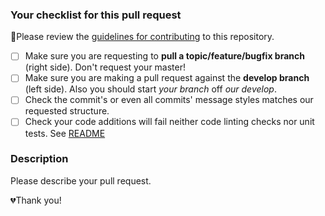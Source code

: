 ### Your checklist for this pull request
🚨Please review the [guidelines for contributing](../CONTRIBUTING.md) to this repository.

- [ ] Make sure you are requesting to **pull a topic/feature/bugfix branch** (right side). Don't request your master!
- [ ] Make sure you are making a pull request against the **develop branch** (left side). Also you should start *your branch* off *our develop*.
- [ ] Check the commit's or even all commits' message styles matches our requested structure.
- [ ] Check your code additions will fail neither code linting checks nor unit tests. See [README](../README.md) 

### Description
Please describe your pull request.

💔Thank you!